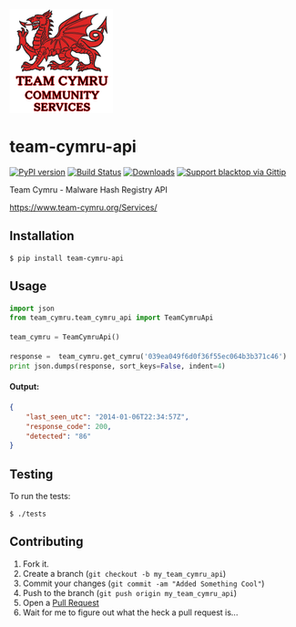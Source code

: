 ![cymru-api logo](https://raw.githubusercontent.com/blacktop/team-cymru-api/master/doc/logo.png)

team-cymru-api
=========
[![PyPI version](https://badge.fury.io/py/team-cymru-api.svg)](http://badge.fury.io/py/team-cymru-api) [![Build Status](https://travis-ci.org/blacktop/team-cymru-api.svg?branch=master)](https://travis-ci.org/blacktop/team-cymru-api) [![Downloads](https://pypip.in/download/team-cymru-api/badge.png)](https://pypi.python.org/pypi/team-cymru-api/) [![Support blacktop via Gittip](http://img.shields.io/gittip/blacktop.svg)](https://www.gittip.com/blacktop/)

Team Cymru - Malware Hash Registry API

https://www.team-cymru.org/Services/

Installation
-----------

    $ pip install team-cymru-api


Usage
-----
```python
import json
from team_cymru.team_cymru_api import TeamCymruApi
    
team_cymru = TeamCymruApi()

response =  team_cymru.get_cymru('039ea049f6d0f36f55ec064b3b371c46')
print json.dumps(response, sort_keys=False, indent=4)
```

#### Output:
```json
{
    "last_seen_utc": "2014-01-06T22:34:57Z", 
    "response_code": 200, 
    "detected": "86"
}
```

Testing
-------

To run the tests:

    $ ./tests

Contributing
------------

1. Fork it.
2. Create a branch (`git checkout -b my_team_cymru_api`)
3. Commit your changes (`git commit -am "Added Something Cool"`)
4. Push to the branch (`git push origin my_team_cymru_api`)
5. Open a [Pull Request](https://github.com/blacktop/team-cymru-api/pulls)
6. Wait for me to figure out what the heck a pull request is...
